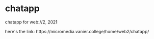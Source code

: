 # chatapp
chatapp for web://2, 2021
<p>here's the link: https://micromedia.vanier.college/home/web2/chatapp/</p>
